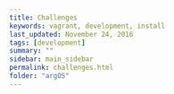 ```yaml
---                                                                                                                                                                                 
title: Challenges
keywords: vagrant, development, install
last_updated: November 24, 2016
tags: [development]
summary: ""
sidebar: main_sidebar
permalink: challenges.html
folder: "argOS"
---
```

